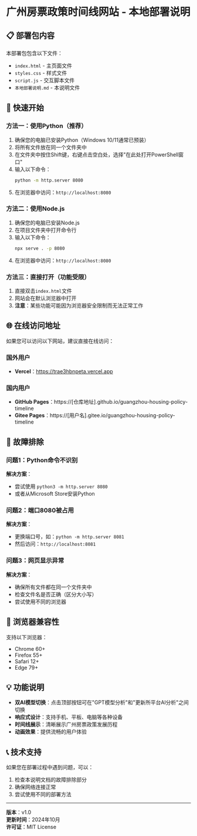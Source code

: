 # 广州房票政策时间线网站 - 本地部署说明

## 📋 部署包内容

本部署包包含以下文件：
- `index.html` - 主页面文件
- `styles.css` - 样式文件
- `script.js` - 交互脚本文件
- `本地部署说明.md` - 本说明文件

## 🚀 快速开始

### 方法一：使用Python（推荐）

1. 确保您的电脑已安装Python（Windows 10/11通常已预装）
2. 将所有文件放在同一个文件夹中
3. 在文件夹中按住Shift键，右键点击空白处，选择"在此处打开PowerShell窗口"
4. 输入以下命令：
   ```bash
   python -m http.server 8080
   ```
5. 在浏览器中访问：`http://localhost:8080`

### 方法二：使用Node.js

1. 确保您的电脑已安装Node.js
2. 在项目文件夹中打开命令行
3. 输入以下命令：
   ```bash
   npx serve . -p 8080
   ```
4. 在浏览器中访问：`http://localhost:8080`

### 方法三：直接打开（功能受限）

1. 直接双击`index.html`文件
2. 网站会在默认浏览器中打开
3. **注意**：某些功能可能因为浏览器安全限制而无法正常工作

## 🌐 在线访问地址

如果您可以访问以下网站，建议直接在线访问：

### 国外用户
- **Vercel**：https://trae3hbnpeta.vercel.app

### 国内用户
- **GitHub Pages**：https://[仓库地址].github.io/guangzhou-housing-policy-timeline
- **Gitee Pages**：https://[用户名].gitee.io/guangzhou-housing-policy-timeline

## 🔧 故障排除

### 问题1：Python命令不识别
**解决方案**：
- 尝试使用 `python3 -m http.server 8080`
- 或者从Microsoft Store安装Python

### 问题2：端口8080被占用
**解决方案**：
- 更换端口号，如：`python -m http.server 8081`
- 然后访问：`http://localhost:8081`

### 问题3：网页显示异常
**解决方案**：
- 确保所有文件都在同一个文件夹中
- 检查文件名是否正确（区分大小写）
- 尝试使用不同的浏览器

## 📱 浏览器兼容性

支持以下浏览器：
- Chrome 60+
- Firefox 55+
- Safari 12+
- Edge 79+

## 💡 功能说明

- **双AI模型切换**：点击顶部按钮可在"GPT模型分析"和"更新所平台AI分析"之间切换
- **响应式设计**：支持手机、平板、电脑等各种设备
- **时间线展示**：清晰展示广州房票政策发展历程
- **动画效果**：提供流畅的用户体验

## 📞 技术支持

如果您在部署过程中遇到问题，可以：
1. 检查本说明文档的故障排除部分
2. 确保网络连接正常
3. 尝试使用不同的部署方法

---

**版本**：v1.0  
**更新时间**：2024年10月  
**许可证**：MIT License